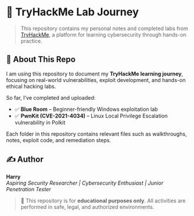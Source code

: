 
# 🔐 TryHackMe Lab Journey

> This repository contains my personal notes and completed labs from [TryHackMe](https://tryhackme.com/), a platform for learning cybersecurity through hands-on practice.

## 📘 About This Repo

I am using this repository to document my **TryHackMe learning journey**, focusing on real-world vulnerabilities, exploit development, and hands-on ethical hacking labs.

So far, I’ve completed and uploaded:

- ✅ **Blue Room** – Beginner-friendly Windows exploitation lab
- ✅ **PwnKit (CVE-2021-4034)** – Linux Local Privilege Escalation vulnerability in Polkit

Each folder in this repository contains relevant files such as walkthroughs, notes, exploit code, and remediation steps.

## ✍️ Author

**Harry**  
_Aspiring Security Researcher | Cybersecurity Enthusiast | Junior Penetration Tester_

> 📌 This repository is for **educational purposes only**. All activities are performed in safe, legal, and authorized environments.
